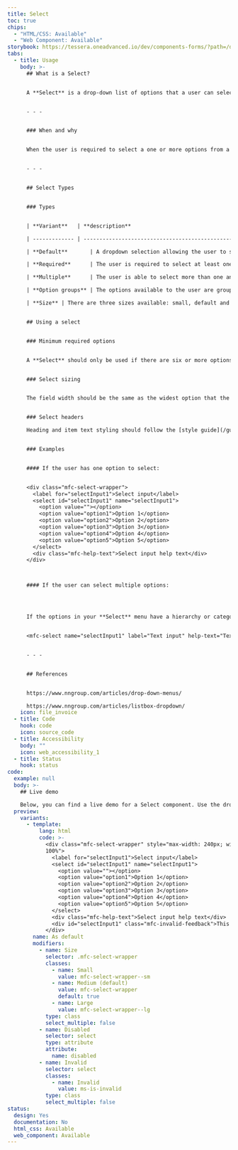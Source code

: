 ```yaml
---
title: Select
toc: true
chips:
  - "HTML/CSS: Available"
  - "Web Component: Available"
storybook: https://tessera.oneadvanced.io/dev/components-forms/?path=/docs/html-select-examples--default-story
tabs:
  - title: Usage
    body: >-
      ## What is a Select?


      A **Select** is a drop-down list of options that a user can select from within a form.  The selected option is shown when the drop-down menu is no longer open and not the focus of the user. 


      - - -


      ### When and why


      When the user is required to select a one or more options from a large group of data. A **Select** can also allow the user to search and filter through the given list.


      - - -


      ## Select Types


      ### Types


      | **Variant**   | **description**                                                  | **Example** |

      | ------------- | ---------------------------------------------------------------- | ----------- |

      | **Default**       | A dropdown selection allowing the user to select a single option |             |

      | **Required**      | The user is required to select at least one option               |             |

      | **Multiple**      | The user is able to select more than one answer                  |             |

      | **Option groups** | The options available to the user are grouped under headings     |             |

      | **Size** | There are three sizes available: small, default and large |  |


      ## Using a select


      ### Minimum required options


      A **Select** should only be used if there are six or more options to choose from. If the user has fewer options to choose from, then you can use radio buttons instead, or checkboxes for answers that require multiple answers.


      ### Select sizing


      The field width should be the same as the widest option that the user will be able to pick from. [See field affordance for more information](URLlink)


      ### Select headers

      Heading and item text styling should follow the [style guide](/guidelines/style-guide).


      ### Examples


      #### If the user has one option to select:


      <div class="mfc-select-wrapper">
        <label for="selectInput1">Select input</label>
        <select id="selectInput1" name="selectInput1">
          <option value=""></option>
          <option value="option1">Option 1</option>
          <option value="option2">Option 2</option>
          <option value="option3">Option 3</option>
          <option value="option4">Option 4</option>
          <option value="option5">Option 5</option>
        </select>
        <div class="mfc-help-text">Select input help text</div>
      </div>



      #### If the user can select multiple options:




      If the options in your **Select** menu have a hierarchy or categorisation, you should split them into groups (see below). This allows users to find the option quickly by scanning the group labels instead of every single option. This can also be used if you have more than one option to select:


      <mfc-select name="selectInput1" label="Text input" help-text="Text input help text" required="true" .options="${someOptions}"></mfc-select>


      - - -


      ## References


      https://www.nngroup.com/articles/drop-down-menus/

      https://www.nngroup.com/articles/listbox-dropdown/
    icon: file_invoice
  - title: Code
    hook: code
    icon: source_code
  - title: Accessibility
    body: ""
    icon: web_accessibility_1
  - title: Status
    hook: status
code:
  example: null
  body: >-
    ## Live demo

    Below, you can find a live demo for a Select component. Use the drop-down menus and radio buttons to view the different Select Types and Variants.
  preview:
    variants:
      - template:
          lang: html
          code: >-
            <div class="mfc-select-wrapper" style="max-width: 240px; width:
            100%">
              <label for="selectInput1">Select input</label>
              <select id="selectInput1" name="selectInput1">
                <option value=""></option>
                <option value="option1">Option 1</option>
                <option value="option2">Option 2</option>
                <option value="option3">Option 3</option>
                <option value="option4">Option 4</option>
                <option value="option5">Option 5</option>
              </select>
              <div class="mfc-help-text">Select input help text</div>
              <div id="selectInput1" class="mfc-invalid-feedback">This is some invalid text</div>
            </div>
        name: As default
        modifiers:
          - name: Size
            selector: .mfc-select-wrapper
            classes:
              - name: Small
                value: mfc-select-wrapper--sm
              - name: Medium (default)
                value: mfc-select-wrapper
                default: true
              - name: Large
                value: mfc-select-wrapper--lg
            type: class
            select_multiple: false
          - name: Disabled
            selector: select
            type: attribute
            attribute:
              name: disabled
          - name: Invalid
            selector: select
            classes:
              - name: Invalid
                value: ms-is-invalid
            type: class
            select_multiple: false
status:
  design: Yes
  documentation: No
  html_css: Available
  web_component: Available
---
```

